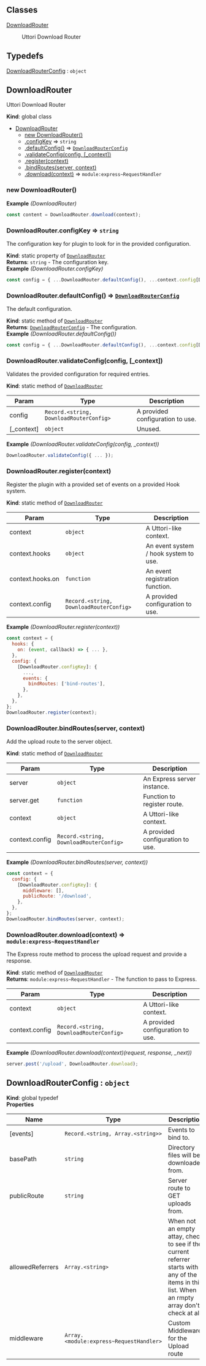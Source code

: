 ## Classes

<dl>
<dt><a href="#DownloadRouter">DownloadRouter</a></dt>
<dd><p>Uttori Download Router</p>
</dd>
</dl>

## Typedefs

<dl>
<dt><a href="#DownloadRouterConfig">DownloadRouterConfig</a> : <code>object</code></dt>
<dd></dd>
</dl>

<a name="DownloadRouter"></a>

## DownloadRouter
Uttori Download Router

**Kind**: global class  

* [DownloadRouter](#DownloadRouter)
    * [new DownloadRouter()](#new_DownloadRouter_new)
    * [.configKey](#DownloadRouter.configKey) ⇒ <code>string</code>
    * [.defaultConfig()](#DownloadRouter.defaultConfig) ⇒ [<code>DownloadRouterConfig</code>](#DownloadRouterConfig)
    * [.validateConfig(config, [_context])](#DownloadRouter.validateConfig)
    * [.register(context)](#DownloadRouter.register)
    * [.bindRoutes(server, context)](#DownloadRouter.bindRoutes)
    * [.download(context)](#DownloadRouter.download) ⇒ <code>module:express~RequestHandler</code>

<a name="new_DownloadRouter_new"></a>

### new DownloadRouter()
**Example** *(DownloadRouter)*  
```js
const content = DownloadRouter.download(context);
```
<a name="DownloadRouter.configKey"></a>

### DownloadRouter.configKey ⇒ <code>string</code>
The configuration key for plugin to look for in the provided configuration.

**Kind**: static property of [<code>DownloadRouter</code>](#DownloadRouter)  
**Returns**: <code>string</code> - The configuration key.  
**Example** *(DownloadRouter.configKey)*  
```js
const config = { ...DownloadRouter.defaultConfig(), ...context.config[DownloadRouter.configKey] };
```
<a name="DownloadRouter.defaultConfig"></a>

### DownloadRouter.defaultConfig() ⇒ [<code>DownloadRouterConfig</code>](#DownloadRouterConfig)
The default configuration.

**Kind**: static method of [<code>DownloadRouter</code>](#DownloadRouter)  
**Returns**: [<code>DownloadRouterConfig</code>](#DownloadRouterConfig) - The configuration.  
**Example** *(DownloadRouter.defaultConfig())*  
```js
const config = { ...DownloadRouter.defaultConfig(), ...context.config[DownloadRouter.configKey] };
```
<a name="DownloadRouter.validateConfig"></a>

### DownloadRouter.validateConfig(config, [_context])
Validates the provided configuration for required entries.

**Kind**: static method of [<code>DownloadRouter</code>](#DownloadRouter)  

| Param | Type | Description |
| --- | --- | --- |
| config | <code>Record.&lt;string, DownloadRouterConfig&gt;</code> | A provided configuration to use. |
| [_context] | <code>object</code> | Unused. |

**Example** *(DownloadRouter.validateConfig(config, _context))*  
```js
DownloadRouter.validateConfig({ ... });
```
<a name="DownloadRouter.register"></a>

### DownloadRouter.register(context)
Register the plugin with a provided set of events on a provided Hook system.

**Kind**: static method of [<code>DownloadRouter</code>](#DownloadRouter)  

| Param | Type | Description |
| --- | --- | --- |
| context | <code>object</code> | A Uttori-like context. |
| context.hooks | <code>object</code> | An event system / hook system to use. |
| context.hooks.on | <code>function</code> | An event registration function. |
| context.config | <code>Record.&lt;string, DownloadRouterConfig&gt;</code> | A provided configuration to use. |

**Example** *(DownloadRouter.register(context))*  
```js
const context = {
  hooks: {
    on: (event, callback) => { ... },
  },
  config: {
    [DownloadRouter.configKey]: {
      ...,
      events: {
        bindRoutes: ['bind-routes'],
      },
    },
  },
};
DownloadRouter.register(context);
```
<a name="DownloadRouter.bindRoutes"></a>

### DownloadRouter.bindRoutes(server, context)
Add the upload route to the server object.

**Kind**: static method of [<code>DownloadRouter</code>](#DownloadRouter)  

| Param | Type | Description |
| --- | --- | --- |
| server | <code>object</code> | An Express server instance. |
| server.get | <code>function</code> | Function to register route. |
| context | <code>object</code> | A Uttori-like context. |
| context.config | <code>Record.&lt;string, DownloadRouterConfig&gt;</code> | A provided configuration to use. |

**Example** *(DownloadRouter.bindRoutes(server, context))*  
```js
const context = {
  config: {
    [DownloadRouter.configKey]: {
      middleware: [],
      publicRoute: '/download',
    },
  },
};
DownloadRouter.bindRoutes(server, context);
```
<a name="DownloadRouter.download"></a>

### DownloadRouter.download(context) ⇒ <code>module:express~RequestHandler</code>
The Express route method to process the upload request and provide a response.

**Kind**: static method of [<code>DownloadRouter</code>](#DownloadRouter)  
**Returns**: <code>module:express~RequestHandler</code> - The function to pass to Express.  

| Param | Type | Description |
| --- | --- | --- |
| context | <code>object</code> | A Uttori-like context. |
| context.config | <code>Record.&lt;string, DownloadRouterConfig&gt;</code> | A provided configuration to use. |

**Example** *(DownloadRouter.download(context)(request, response, _next))*  
```js
server.post('/upload', DownloadRouter.download);
```
<a name="DownloadRouterConfig"></a>

## DownloadRouterConfig : <code>object</code>
**Kind**: global typedef  
**Properties**

| Name | Type | Description |
| --- | --- | --- |
| [events] | <code>Record.&lt;string, Array.&lt;string&gt;&gt;</code> | Events to bind to. |
| basePath | <code>string</code> | Directory files will be downloaded from. |
| publicRoute | <code>string</code> | Server route to GET uploads from. |
| allowedReferrers | <code>Array.&lt;string&gt;</code> | When not an empty attay, check to see if the current referrer starts with any of the items in this list. When an rmpty array don't check at all. |
| middleware | <code>Array.&lt;module:express~RequestHandler&gt;</code> | Custom Middleware for the Upload route |


